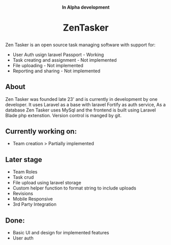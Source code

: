 #### <p align="center">In Alpha development</p>
# <p align="center" >ZenTasker</p>
Zen Tasker is an open source task managing software with support for:
* User Auth usign laravel Passport - Working
* Task creating and assignment - Not implemented
* File uploading - Not implemented
* Reporting and sharing - Not implemented 

## About
Zen Tasker was founded late 23' and is currently in development by one developer.
It uses Laravel as a base with laravel Fortify as auth service, As a database Zen Tasker uses MySql and the frontend
is built using Laravel Blade php extenstion. Version control is manged by git.

## Currently working on:
* Team creation > Partially implemented


## Later stage
* Team Roles
* Task crud
* File upload using laravel storage 
* Custom helper function to format string to include uploads
* Revisions
* Mobile Responsive
* 3rd Party Integration

## Done:
* Basic UI and design for implemented features
* User auth
